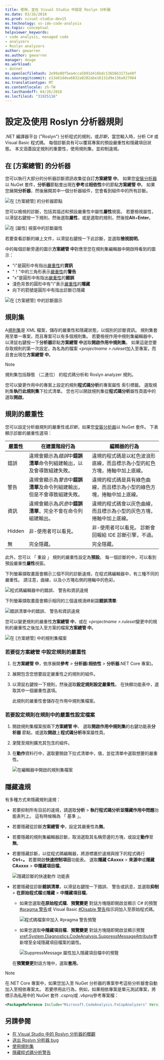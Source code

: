 ```yaml
---
title: 使用，並在 Visual Studio 中設定 Roslyn 分析器
ms.date: 03/26/2018
ms.prod: visual-studio-dev15
ms.technology: vs-ide-code-analysis
ms.topic: conceptual
helpviewer_keywords:
- code analysis, managed code
- analyzers
- Roslyn analyzers
author: gewarren
ms.author: gewarren
manager: douge
ms.workload:
- dotnet
ms.openlocfilehash: 2e99a98f5ea4cca5891d416bdc13656b3173a40f
ms.sourcegitcommit: e13e61ddea6032a8282abe16131d9e136a927984
ms.translationtype: MT
ms.contentlocale: zh-TW
ms.lasthandoff: 04/26/2018
ms.locfileid: "31925116"
---
```

# <a name="configure-and-use-roslyn-analyzer-rules"></a>設定及使用 Roslyn 分析器規則

.NET 編譯器平台 ("Roslyn") 分析程式的規則，或*診斷*，當您輸入時，分析 C# 或 Visual Basic 程式碼。 每個診斷具有可以覆寫專案的預設嚴重性和隱藏項目狀態。 本文涵蓋設定規則的重要性，使用規則集，並抑制違規。

## <a name="analyzers-in-solution-explorer"></a>在 [方案總管] 的分析器

您可以執行大部分的分析器診斷資訊收集從自訂**方案總管 中**。 如果您[安裝分析器](../code-quality/install-roslyn-analyzers.md)以 NuGet 套件，**分析器**節點會出現在**參考**或**相依性**中的節點**方案總管 中**。 如果您展開**分析器**，然後展開其中一個分析器組件，您會看到組件中的所有診斷。

![在 [方案總管] 的分析器節點](media/analyzers-expanded-in-solution-explorer.png)

您可以檢視的診斷，包括其描述和預設嚴重性中屬性**屬性**視窗。 若要檢視屬性，以滑鼠右鍵按一下規則，然後選取**屬性**，或是選取的規則，然後按**Alt**+**Enter**。

![在 [屬性] 視窗中的診斷屬性](media/analyzer-diagnostic-properties.png)

若要查看診斷的線上文件，以滑鼠右鍵按一下此診斷，並選取**檢視說明**。

中的每個診斷旁邊的圖示**方案總管 中**對應至您在規則集編輯器中開啟時看到的圖示：

- "i"是圓形中有指出[嚴重性](#rule-severity)的**資訊**
- "！"中的三角形表示[嚴重性](#rule-severity)的**警告**
- "x"是圓形中有指出[嚴重性](#rule-severity)的**錯誤**
- 淺色背景的圓形中有"i"表示[嚴重性](#rule-severity)的**隱藏**
- 向下的箭號是圓形中有指出診斷已隱藏

![在 [方案總管] 中的診斷圖示](media/diagnostics-icons-solution-explorer.png)

## <a name="rule-sets"></a>規則集

A[規則集](../code-quality/using-rule-sets-to-group-code-analysis-rules.md)是 XML 檔案，儲存的嚴重性和隱藏狀態，以個別的診斷資訊。 規則集套用至單一專案，而且專案可以有多個規則集。 若要檢視作用中規則集編輯器中，以滑鼠右鍵按一下**分析器**節點**方案總管 中**選取**開啟作用中規則集**。 如果這是您要存取規則的第一次設定，為名為的檔案 *\<projectname >.ruleset*加入至專案，而且會出現在**方案總管 中**。

> [!NOTE]
> 規則集包括靜態 （二進位） 的程式碼分析和 Roslyn analyzer 規則。

您可以變更作用中的專案上設定的規則**程式碼分析**的專案屬性 索引標籤。 選取規則集**執行此規則集**下拉式清單。 您也可以開啟規則集從**程式碼分析**屬性頁面中的選取**開啟**。

## <a name="rule-severity"></a>規則的嚴重性

您可以設定分析器規則的嚴重性或*診斷*，如果您[安裝分析器](../code-quality/install-roslyn-analyzers.md)以 NuGet 套件。 下表顯示診斷的嚴重性選項：

|嚴重性|在建置階段行為|編輯器的行為|
|-|-|-|
|錯誤|違規會顯示為*錯誤*中**錯誤清單**命令列組建輸出，以及會導致組建失敗。|違規的程式碼是以紅色波浪形底線，而且標示為小型的紅色方塊，捲軸中加上底線。|
|警告|違規會顯示為*警告*中**錯誤清單**及命令列組建輸出，但是不會導致組建失敗。|違規的程式碼是具有綠色曲線，而且標示為小型的綠色方塊，捲軸中加上底線。|
|資訊|違規會顯示為*訊息*中**錯誤清單**，完全不會在命令列組建輸出。|違規的程式碼會以灰色曲線，而且標示為小型的灰色方塊，捲軸中加上底線。|
|Hidden|非-使用者可以看見。|非-使用者可以看見。 診斷會回報給 IDE 診斷引擎，不過。|
|無|完全隱藏。|完全隱藏。|

此外，您可以 「 重設 」 規則的嚴重性設定為**預設**。 每一個診斷的中，可以看到預設嚴重性**屬性**視窗。

下列螢幕擷取畫面會顯示三個不同的診斷違規，在程式碼編輯器中，有三種不同的嚴重性。 請注意，曲線，以及小方塊右側的捲軸中的色彩。

![程式碼編輯器中的錯誤、 警告和資訊違規](media/diagnostics-severity-colors.png)

下列螢幕擷取畫面會顯示相同的三個違規濆婞剢謅**錯誤清單**:

![錯誤清單中的錯誤、 警告和資訊違規](media/diagnostics-severities-in-error-list.png)

您可以變更規則的嚴重性**方案總管 中**，或在 *\<projectname >.ruleset*變更中的規則的嚴重性之後加入至方案的檔案**方案總管 中**。

![在 [方案總管] 中的規則集檔案](media/ruleset-in-solution-explorer.png)

### <a name="to-set-rule-severity-from-solution-explorer"></a>若要從方案總管 中設定規則的嚴重性

1. 在**方案總管 中**，依序展開**參考** > **分析器**(**相依性** >  **分析器**.NET Core 專案)。

1. 展開包含您想要設定嚴重性之的規則的組件。

1. 以滑鼠右鍵按一下規則，然後選取**設定規則設定嚴重性**。 在快顯功能表中，選取其中一個嚴重性選項。

   此規則的嚴重性會儲存在作用中規則集檔案。

### <a name="to-set-rule-severity-in-the-rule-set-file"></a>若要設定規則在規則中的嚴重性設定檔案

1. 開啟規則集檔案按兩下**方案總管 中**、 選取**開啟作用中規則集**的右鍵功能表**分析器** 節點，或選取**開啟**上**程式碼分析**專案屬性頁。

1. 瀏覽至規則擴充其包含的組件。

1. 在**動作**資料行中，選取要開啟下拉式清單中，值，並從清單中選取想要的嚴重性。

   ![在編輯器中開啟的規則集檔案](media/ruleset-file-in-editor.png)

## <a name="suppress-violations"></a>隱藏違規

有多種方式來隱藏規則違規：

- 若要抑制所有目前的違規，請選取**分析** > **執行程式碼分析並隱藏作用中問題**功能表列上。 這有時候稱為 「 基準 」。

- 若要隱藏從診斷**方案總管 中**，設定其嚴重性為**無**。

- 若要隱藏的規則集編輯器診斷，取消選取其名稱旁邊的方塊，或設定**動作**至**無**。

- 若要隱藏診斷，以從程式碼編輯器，將游標置於違規與按下的程式碼行**Ctrl**+**。** 若要開啟**快速控制項目**功能表。 選取**隱藏 CAxxxx** > **來源中**或**隱藏 CAxxxx** > **中隱藏項目檔**。

   ![隱藏診斷的快速動作 功能表](media/suppress-diagnostic-from-editor.png)

- 若要隱藏從診斷**錯誤清單**，以滑鼠右鍵按一下錯誤、 警告或訊息，並選取**抑制** > **在原始程式檔**或**隱藏** > **中隱藏項目檔**。

   - 如果您選取**在原始程式檔**、**預覽變更** 對話方塊隨即開啟並顯示 C# 的預覽[#pragma 警告](/dotnet/csharp/language-reference/preprocessor-directives/preprocessor-pragma-warning)或 Visual Basic [#Disable 警告](/dotnet/visual-basic/language-reference/directives/directives)指示詞加入至原始程式碼。

      ![程式碼檔案中加入 #pragma 警告預覽](media/pragma-warning-preview.png)

   - 如果您選取**中隱藏項目檔**、**預覽變更** 對話方塊隨即開啟並顯示預覽<xref:System.Diagnostics.CodeAnalysis.SuppressMessageAttribute>會新增至全域隱藏項目檔案的屬性。

      ![SuppressMessage 屬性加入隱藏項目檔中的預覽](media/preview-changes-in-suppression-file.png)

   在**預覽變更**對話方塊中，選取**套用**。

> [!NOTE]
> 在.NET Core 專案中，如果您加入至 NuGet 分析器的專案參考這些分析器會自動加入至相依專案太。 若要停用此行為，例如，如果相依專案是單元測試專案，將標示為私用中的 NuGet 套件 *.csproj*或 *.vbproj*參考專案檔：
>
> ```xml
> <PackageReference Include="Microsoft.CodeAnalysis.FxCopAnalyzers" Version="2.6.0" PrivateAssets="all" />
> ```

## <a name="see-also"></a>另請參閱

- [在 Visual Studio 中的 Roslyn 分析器的概觀](../code-quality/roslyn-analyzers-overview.md)
- [送出 Roslyn 分析器 bug](https://github.com/dotnet/roslyn-analyzers/issues)
- [使用規則集](../code-quality/using-rule-sets-to-group-code-analysis-rules.md)
- [隱藏程式碼分析警告](../code-quality/in-source-suppression-overview.md)